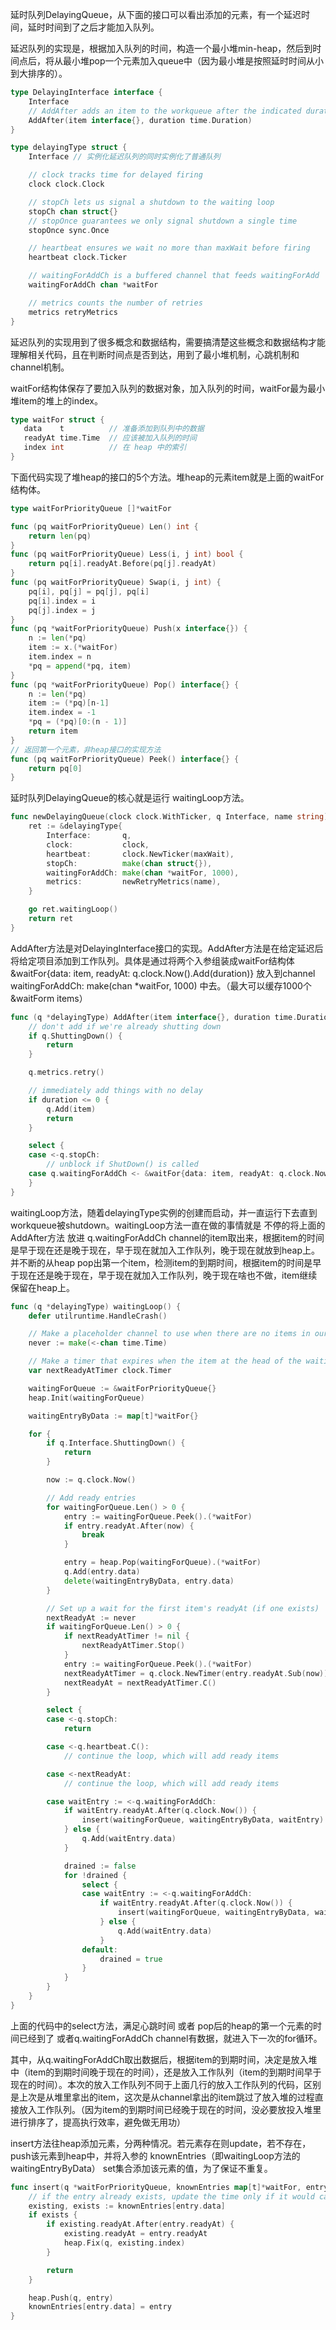 
延时队列DelayingQueue，从下面的接口可以看出添加的元素，有一个延迟时间，延时时间到了之后才能加入队列。

延迟队列的实现是，根据加入队列的时间，构造一个最小堆min-heap，然后到时间点后，将从最小堆pop一个元素加入queue中（因为最小堆是按照延时时间从小到大排序的）。

```go
type DelayingInterface interface {
	Interface
	// AddAfter adds an item to the workqueue after the indicated duration has passed
	AddAfter(item interface{}, duration time.Duration)
}

type delayingType struct {
	Interface // 实例化延迟队列的同时实例化了普通队列

	// clock tracks time for delayed firing
	clock clock.Clock

	// stopCh lets us signal a shutdown to the waiting loop
	stopCh chan struct{}
	// stopOnce guarantees we only signal shutdown a single time
	stopOnce sync.Once

	// heartbeat ensures we wait no more than maxWait before firing
	heartbeat clock.Ticker

	// waitingForAddCh is a buffered channel that feeds waitingForAdd
	waitingForAddCh chan *waitFor

	// metrics counts the number of retries
	metrics retryMetrics
}
```

延迟队列的实现用到了很多概念和数据结构，需要搞清楚这些概念和数据结构才能理解相关代码，且在判断时间点是否到达，用到了最小堆机制，心跳机制和channel机制。

waitFor结构体保存了要加入队列的数据对象，加入队列的时间，waitFor最为最小堆item的堆上的index。

```go
type waitFor struct {
   data    t          // 准备添加到队列中的数据
   readyAt time.Time  // 应该被加入队列的时间
   index int          // 在 heap 中的索引
}
```

下面代码实现了堆heap的接口的5个方法。堆heap的元素item就是上面的waitFor结构体。

```go
type waitForPriorityQueue []*waitFor

func (pq waitForPriorityQueue) Len() int {
	return len(pq)
}
func (pq waitForPriorityQueue) Less(i, j int) bool {
	return pq[i].readyAt.Before(pq[j].readyAt)
}
func (pq waitForPriorityQueue) Swap(i, j int) {
	pq[i], pq[j] = pq[j], pq[i]
	pq[i].index = i
	pq[j].index = j
}
func (pq *waitForPriorityQueue) Push(x interface{}) {
	n := len(*pq)
	item := x.(*waitFor)
	item.index = n
	*pq = append(*pq, item)
}
func (pq *waitForPriorityQueue) Pop() interface{} {
	n := len(*pq)
	item := (*pq)[n-1]
	item.index = -1
	*pq = (*pq)[0:(n - 1)]
	return item
}
// 返回第一个元素，非heap接口的实现方法
func (pq waitForPriorityQueue) Peek() interface{} {
    return pq[0]
}
```

延时队列DelayingQueue的核心就是运行 waitingLoop方法。

```go
func newDelayingQueue(clock clock.WithTicker, q Interface, name string) *delayingType {
	ret := &delayingType{
		Interface:       q,
		clock:           clock,
		heartbeat:       clock.NewTicker(maxWait),
		stopCh:          make(chan struct{}),
		waitingForAddCh: make(chan *waitFor, 1000),
		metrics:         newRetryMetrics(name),
	}

	go ret.waitingLoop()
	return ret
}
```

AddAfter方法是对DelayingInterface接口的实现。AddAfter方法是在给定延迟后将给定项目添加到工作队列。具体是通过将两个入参组装成waitFor结构体 &waitFor{data: item, readyAt: q.clock.Now().Add(duration)} 放入到channel waitingForAddCh: make(chan *waitFor, 1000) 中去。（最大可以缓存1000个 &waitForm items）

```go
func (q *delayingType) AddAfter(item interface{}, duration time.Duration) {
	// don't add if we're already shutting down
	if q.ShuttingDown() {
		return
	}

	q.metrics.retry()

	// immediately add things with no delay
	if duration <= 0 {
		q.Add(item)
		return
	}

	select {
	case <-q.stopCh:
		// unblock if ShutDown() is called
	case q.waitingForAddCh <- &waitFor{data: item, readyAt: q.clock.Now().Add(duration)}:
	}
}
```

waitingLoop方法，随着delayingType实例的创建而启动，并一直运行下去直到workqueue被shutdown。waitingLoop方法一直在做的事情就是 不停的将上面的 AddAfter方法 放进 q.waitingForAddCh channel的item取出来，根据item的时间是早于现在还是晚于现在，早于现在就加入工作队列，晚于现在就放到heap上。并不断的从heap pop出第一个item，检测item的到期时间，根据item的时间是早于现在还是晚于现在，早于现在就加入工作队列，晚于现在啥也不做，item继续保留在heap上。

```go
func (q *delayingType) waitingLoop() {
	defer utilruntime.HandleCrash()

	// Make a placeholder channel to use when there are no items in our list
	never := make(<-chan time.Time)

	// Make a timer that expires when the item at the head of the waiting queue is ready
	var nextReadyAtTimer clock.Timer

	waitingForQueue := &waitForPriorityQueue{}
	heap.Init(waitingForQueue)

	waitingEntryByData := map[t]*waitFor{}

	for {
		if q.Interface.ShuttingDown() {
			return
		}

		now := q.clock.Now()

		// Add ready entries
		for waitingForQueue.Len() > 0 {
			entry := waitingForQueue.Peek().(*waitFor)
			if entry.readyAt.After(now) {
				break
			}

			entry = heap.Pop(waitingForQueue).(*waitFor)
			q.Add(entry.data)
			delete(waitingEntryByData, entry.data)
		}

		// Set up a wait for the first item's readyAt (if one exists)
		nextReadyAt := never
		if waitingForQueue.Len() > 0 {
			if nextReadyAtTimer != nil {
				nextReadyAtTimer.Stop()
			}
			entry := waitingForQueue.Peek().(*waitFor)
			nextReadyAtTimer = q.clock.NewTimer(entry.readyAt.Sub(now))
			nextReadyAt = nextReadyAtTimer.C()
		}

		select {
		case <-q.stopCh:
			return

		case <-q.heartbeat.C():
			// continue the loop, which will add ready items

		case <-nextReadyAt:
			// continue the loop, which will add ready items

		case waitEntry := <-q.waitingForAddCh:
			if waitEntry.readyAt.After(q.clock.Now()) {
				insert(waitingForQueue, waitingEntryByData, waitEntry)
			} else {
				q.Add(waitEntry.data)
			}

			drained := false
			for !drained {
				select {
				case waitEntry := <-q.waitingForAddCh:
					if waitEntry.readyAt.After(q.clock.Now()) {
						insert(waitingForQueue, waitingEntryByData, waitEntry)
					} else {
						q.Add(waitEntry.data)
					}
				default:
					drained = true
				}
			}
		}
	}
}
```

上面的代码中的select方法，满足心跳时间 或者 pop后的heap的第一个元素的时间已经到了 或者q.waitingForAddCh channel有数据，就进入下一次的for循环。

其中，从q.waitingForAddCh取出数据后，根据item的到期时间，决定是放入堆中（item的到期时间晚于现在的时间），还是放入工作队列（item的到期时间早于现在的时间）。本次的放入工作队列不同于上面几行的放入工作队列的代码，区别是上次是从堆里拿出的item，这次是从channel拿出的item跳过了放入堆的过程直接放入工作队列。（因为item的到期时间已经晚于现在的时间，没必要放投入堆里进行排序了，提高执行效率，避免做无用功）

insert方法往heap添加元素，分两种情况。若元素存在则update，若不存在，push该元素到heap中，并将入参的 knownEntries（即waitingLoop方法的waitingEntryByData） set集合添加该元素的值，为了保证不重复。

```go
func insert(q *waitForPriorityQueue, knownEntries map[t]*waitFor, entry *waitFor) {
	// if the entry already exists, update the time only if it would cause the item to be queued sooner
	existing, exists := knownEntries[entry.data]
	if exists {
		if existing.readyAt.After(entry.readyAt) {
			existing.readyAt = entry.readyAt
			heap.Fix(q, existing.index)
		}

		return
	}

	heap.Push(q, entry)
	knownEntries[entry.data] = entry
}
```